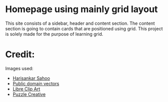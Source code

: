 # Homepage using mainly grid layout

This site consists of a sidebar, header and content section.
The content section is going to contain cards that are positioned using grid.
This project is solely made for the purpose of learning grid.

# Credit:

Images used:

- [Harisankar Sahoo](https://unsplash.com/@imhari)
- [Public domain vectors](https://unsplash.com/@publicdomainvectors/illustrations)
- [Libre Clip Art](https://unsplash.com/@libreclipart/illustrations)
- [Puzzle Creative](https://unsplash.com/@puzzlecreative/illustrations)
